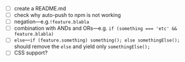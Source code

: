 

- [ ] create a README.md
- [ ] check why auto-push to npm is not working
- [ ] negation—e.g.```!feature.blabla```
- [ ] combination with ANDs and ORs—e.g. ```if (something === 'etc' && feature.blabla)```
- [ ] ```else```—```if (feature.something) something(); else somethingElse();``` should remove the ```else``` and yield only ```somethingElse();```
- [ ] CSS support?
